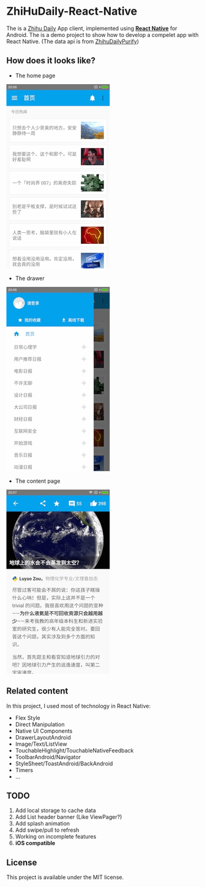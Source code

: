 # ZhiHuDaily-React-Native

The is a [Zhihu Daily](http://daily.zhihu.com/) App client, implemented using [**React Native**](http://facebook.github.io/react-native/) for Android. The is a demo project to show how to develop a compelet app with React Native. (The data api is from [ZhihuDailyPurify](https://github.com/izzyleung/ZhihuDailyPurify/wiki/%E7%9F%A5%E4%B9%8E%E6%97%A5%E6%8A%A5-API-%E5%88%86%E6%9E%90))

## How does it looks like?

* The home page

![](./art/home.jpg)

* The drawer

![](./art/drawer.jpg)

* The content page

![](./art/content.jpg)

## Related content

In this project, I used most of technology in React Native:

* Flex Style
* Direct Manipulation
* Native UI Components
* DrawerLayoutAndroid
* Image/Text/ListView
* TouchableHighlight/TouchableNativeFeedback
* ToolbarAndroid/Navigator
* StyleSheet/ToastAndroid/BackAndroid
* Timers
* ...

## TODO

1. Add local storage to cache data
2. Add List header banner (Like ViewPager?)
3. Add splash animation
4. Add swipe/pull to refresh
5. Working on incomplete features
6. **iOS compatible**

## License

This project is available under the MIT license.